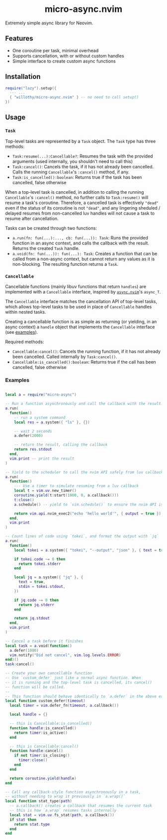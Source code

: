 <div align="center">
  <h1>micro-async.nvim</h1>
</div>

Extremely simple async library for Neovim.

## Features

- One coroutine per task, minimal overhead
- Supports cancellation, with or without custom handles
- Simple interface to create custom async functions

## Installation

```lua
require("lazy").setup({
  --- ...
  { "willothy/micro-async.nvim" } -- no need to call setup()
})
```

## Usage

### `Task`

Top-level tasks are represented by a `Task` object. The `Task` type has three methods:

- `Task:resume(...):Cancellable?`: Resumes the task with the provided arguments (used internally, you shouldn't need to call this)
- `Task:cancel()`: Cancels the task, if it has not already been cancelled. Calls the running `Cancellable`'s `:cancel()` method, if any.
- `Task:is_cancelled():boolean`: Returns true if the task has been cancelled, false otherwise

When a top-level task is cancelled, in addition to calling the running `Cancellable`'s `:cancel()` method, no further calls to `Task:resume()` will resume a task's coroutine. Therefore, a cancelled task is effectively `"dead"` even if the status
of its coroutine is not `"dead"`, and any lingering sheduled / delayed resumes from non-cancelled luv handles will not cause a task to resume after cancellation.

Tasks can be created through two functions:

- `a.run(fn: fun(...):..., cb: fun(...)): Task`: Runs the provided function in an async context, and calls the callback with the result. Returns the created `Task` handle.
- `a.void(fn: fun(...)): fun(...): Task`: Creates a function that can be called from a non-async context, but cannot return any values as it is non-blocking. The resulting function returns a `Task`.

### `Cancellable`

Cancellable functions (mainly libuv functions that return `handles`) are implemented with a `Cancellable` interface, inspired by [`async.nvim`](https://github.com/lewis6991/async.nvim)'s `async_T`.

The `Cancellable` interface matches the cancellation API of top-level tasks, which allows top-level tasks to be used in place of `Cancellable` handles within nested tasks.

Creating a cancellable function is as simple as returning (or yielding, in an async context) a `handle` object that implements the `Cancellable` interface (see [examples](#examples)).

Required methods:

- `Cancellable:cancel()`: Cancels the running function, if it has not already been cancelled. Called internally by `Task:cancel()`.
- `Cancellable:is_cancelled():boolean`: Returns true if the call has been cancelled, false otherwise

### Examples

```lua

local a = require("micro-async")

-- Run a function asynchronously and call the callback with the result.
a.run(
  function()
    -- run a system command
    local res = a.system({ "ls" }, {})

    -- wait 2 seconds
    a.defer(2000)

    -- return the result, calling the callback
    return res.stdout
  end,
  vim.print -- print the result
)

-- Yield to the scheduler to call the nvim API safely from luv callbacks
a.run(
  function()
    --- Use a timer to simulate resuming from a luv callback
    local t = vim.uv.new_timer()
    coroutine.yield(t:start(1000, 0, a.callback()))
    t:close()
    a.schedule() -- yield to `vim.schedule()` to ensure the nvim API is safe to call

    return vim.api.nvim_exec2("echo 'hello world'", { output = true }).output
  end,
  vim.print
)

-- Count lines of code using `tokei`, and format the output with `jq`
a.run(
  function()
    local tokei = a.system({ "tokei", "--output", "json" }, { text = true })

    if tokei.code ~= 0 then
      return tokei.stderr
    end

    local jq = a.system({ "jq" }, {
      text = true,
      stdin = tokei.stdout,
    })

    if jq.code ~= 0 then
      return jq.stderr
    end

    return jq.stdout
  end,
  vim.print
)

-- Cancel a task before it finishes
local task = a.void(function()
  a.defer(1000)
  vim.notify("Did not cancel", vim.log.levels.ERROR)
end)()
task:cancel()

-- Create your own cancellable function
-- Use `custom_defer` just like a normal async function. When
-- it is running and the top-level task is cancelled, its cancel()
-- function will be called.
--
-- This function should behave identically to `a.defer` in the above example
local function custom_defer(timeout)
  local timer = vim.defer_fn(timeout, a.callback())

  local handle = {}

  -- this is Cancellable:is_cancelled()
  function handle:is_cancelled()
    return timer:is_active()
  end

  -- this is Cancellable:cancel()
  function handle:cancel()
    if not timer:is_closing()
      timer:close()
    end
  end

  return coroutine.yield(handle)
end

-- Call any callback-style function asynchronously in a task,
-- without needing to wrap it previously in `a.wrap()`
local function stat_type(path)
  -- a.callback() creates a callback that resumes the current task
  -- this is how `a.wrap` resumes tasks internally
  local stat = vim.uv.fs_stat(path, a.callback())
  if stat then
    return stat.type
  end
end
```
